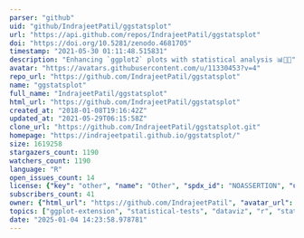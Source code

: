 ```yaml
---
parser: "github"
uid: "github/IndrajeetPatil/ggstatsplot"
url: "https://api.github.com/repos/IndrajeetPatil/ggstatsplot"
doi: "https://doi.org/10.5281/zenodo.4681705"
timestamp: "2021-05-30 01:11:48.515831"
description: "Enhancing `ggplot2` plots with statistical analysis 📊🎨📣"
avatar: "https://avatars.githubusercontent.com/u/11330453?v=4"
repo_url: "https://github.com/IndrajeetPatil/ggstatsplot"
name: "ggstatsplot"
full_name: "IndrajeetPatil/ggstatsplot"
html_url: "https://github.com/IndrajeetPatil/ggstatsplot"
created_at: "2018-01-08T19:16:42Z"
updated_at: "2021-05-29T06:15:58Z"
clone_url: "https://github.com/IndrajeetPatil/ggstatsplot.git"
homepage: "https://indrajeetpatil.github.io/ggstatsplot/"
size: 1619258
stargazers_count: 1190
watchers_count: 1190
language: "R"
open_issues_count: 14
license: {"key": "other", "name": "Other", "spdx_id": "NOASSERTION", "url": null, "node_id": "MDc6TGljZW5zZTA="}
subscribers_count: 41
owner: {"html_url": "https://github.com/IndrajeetPatil", "avatar_url": "https://avatars.githubusercontent.com/u/11330453?v=4", "login": "IndrajeetPatil", "type": "User"}
topics: ["ggplot-extension", "statistical-tests", "dataviz", "r", "statistical-analysis", "visualization", "datascience", "violin-plot", "plot", "bayes-factors", "regression-models", "correlation", "correlation-matrices", "tidy-data", "effect-size", "mixed-models", "robust-statistics", "non-parametric-statistics", "parametric", "meta-analysis"]
date: "2025-01-04 14:23:58.978781"
---
```

